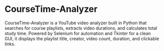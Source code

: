 # CourseTime-Analyzer
CourseTime-Analyzer is a YouTube video analyzer built in Python that searches for course playlists, extracts video durations, and calculates total study time. Powered by Selenium for automation and Tkinter for a clean GUI, it displays the playlist title, creator, video count, duration, and clickable links.
